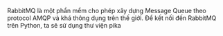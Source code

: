 RabbitMQ là một phần mềm cho phép xây dựng Message Queue theo protocol AMQP và khá thông dụng trên thế giới. Để kết nối đến RabbitMQ trên Python, ta sẽ sử dụng
thư viện pika 